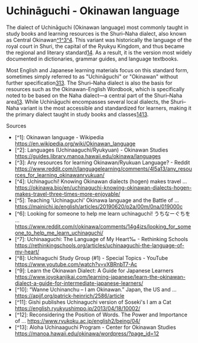 # Uchināguchi - Okinawan language


The dialect of Uchināguchi (Okinawan language) most commonly taught in study books and learning resources is the Shuri–Naha dialect, also known as Central Okinawan[^1](#footnote-1)[^3](#footnote-3)[^4](#footnote-4). This variant was historically the language of the royal court in Shuri, the capital of the Ryukyu Kingdom, and thus became the regional and literary standard[1](#footnote-1)[4](#footnote-4). As a result, it is the version most widely documented in dictionaries, grammar guides, and language textbooks.

Most English and Japanese learning materials focus on this standard form, sometimes simply referred to as "Uchināguchi" or "Okinawan" without further specification[3](#footnote-3)[13](#footnote-13). The Shuri–Naha dialect is also the basis for resources such as the Okinawan-English Wordbook, which is specifically noted to be based on the Naha dialect—a central part of the Shuri–Naha area[13](#footnote-13). While Uchināguchi encompasses several local dialects, the Shuri–Naha variant is the most accessible and standardized for learners, making it the primary dialect taught in study books and classes[1](#footnote-1)[4](#footnote-4)[13](#footnote-13).

Sources
* <a name="footnote-1">[^1]</a>: Okinawan language - Wikipedia https://en.wikipedia.org/wiki/Okinawan_language
* <a name="footnote-2">[^2]</a>: Languages (Uchinaaguchi/Ryukyuan) - Okinawan Studies https://guides.library.manoa.hawaii.edu/okinawa/languages
* <a name="footnote-3">[^3]</a>: Any resources for learning Okinawan/Ryukuan Language? - Reddit https://www.reddit.com/r/languagelearning/comments/4l5a13/any_resources_for_learning_okinawanryukuan/
* <a name="footnote-4">[^4]</a>: Uchinaguchi! Knowing Okinawan dialects (hogen) makes travel ... https://okinawa.bio/en/uchinaguchi-knowing-okinawan-dialects-hogen-makes-travel-three-times-more-enjoyable/
* <a name="footnote-5">[^5]</a>: Teaching 'Uchinaguchi' Okinawa language and the Battle of ... https://mainichi.jp/english/articles/20190620/p2a/00m/0na/019000c
* <a name="footnote-6">[^6]</a>: Looking for someone to help me learn uchinaguchi! うちなーぐちを ... https://www.reddit.com/r/okinawa/comments/14g4jzs/looking_for_someone_to_help_me_learn_uchinaguchi/
* <a name="footnote-7">[^7]</a>: Uchinaaguchi: The Language of My Heart‰ - Rethinking Schools https://rethinkingschools.org/articles/uchinaaguchi-the-language-of-my-heart/
* <a name="footnote-8">[^8]</a>: Uchinaguchi Study Group (#1) - Special Topics - YouTube https://www.youtube.com/watch?v=vXBRnbT7-Ac
* <a name="footnote-9">[^9]</a>: Learn the Okinawan Dialect: A Guide for Japanese Learners https://www.joyokanjikai.com/learning-japanese/learn-the-okinawan-dialect-a-guide-for-intermediate-japanese-learners/
* <a name="footnote-10">[^10]</a>: “Wanne Uchinanchu – I am Okinawan.” Japan, the US and ... https://apjjf.org/patrick-heinrich/2586/article
* <a name="footnote-11">[^11]</a>: Gishi publishes Uchinaguchi version of Soseki's I am a Cat https://english.ryukyushimpo.jp/2013/04/18/10002/
* <a name="footnote-12">[^12]</a>: Reconsidering the Position of Words. The Power and Importance of ... https://www.ryukoku.ac.jp/english2/being/04/
* <a name="footnote-13">[^13]</a>: Aloha Uchinaaguchi Program - Center for Okinawan Studies https://manoa.hawaii.edu/okinawa/wordpress/?page_id=12

